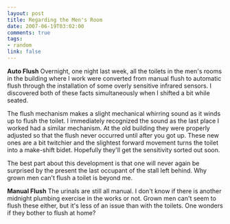 ```yaml
--- 
layout: post
title: Regarding the Men's Room
date: 2007-06-19T03:02:00
comments: true
tags:
- random
link: false
---
```

<strong>Auto Flush</strong>
Overnight, one night last week, all the toilets in the men's rooms in the building where I work were converted from manual flush to automatic flush through the installation of some overly sensitive infrared sensors.  I discovered both of these facts simultaneously when I shifted a bit while seated.

The flush mechanism makes a slight mechanical whirring sound as it winds up to flush the toilet.  I immediately recognized the sound as the last place I worked had a similar mechanism.  At the old building they were properly adjusted so that the flush never occurred until after you got up.  These new ones are a bit twitchier and the slightest forward movement turns the toilet into a make-shift bidet.  Hopefully they'll get the sensitivity sorted out soon.

The best part about this development is that one will never again be surprised by the present the last occupant of the stall left behind.  Why grown men can't flush a toilet is beyond me.

<strong>Manual Flush</strong>
The urinals are still all manual.  I don't know if there is another midnight plumbing exercise in the works or not.  Grown men can't seem to flush these either, but it's less of an issue than with the toilets.  One wonders if they bother to flush at home?
